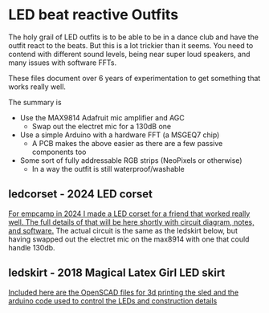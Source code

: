 # LED beat reactive Outfits

The holy grail of LED outfits is to be able to be in a dance club and have the outfit react to the beats. But this is a lot trickier than it seems. You
need to contend with different sound levels, being near super loud speakers, and many issues with software FFTs.

These files document over 6 years of experimentation to get something that works really well.

The summary is

- Use the MAX9814 Adafruit mic amplifier and AGC
  - Swap out the electret mic for a 130dB one
- Use a simple Arduino with a hardware FFT (a MSGEQ7 chip)
  - A PCB makes the above easier as there are a few passive components too
- Some sort of fully addressable RGB strips (NeoPixels or otherwise)
  - In a way the outfit is still waterproof/washable

## ledcorset - 2024 LED corset

[For empcamp in 2024 I made a LED corset for a friend that worked really well. The full details of that will be here shortly with circuit diagram, notes,
and software.](ledcorset/README.md) The actual circuit is the same as the ledskirt below, but having swapped out the electret mic on the max8914 with one that could handle
130db.

## ledskirt - 2018 Magical Latex Girl LED skirt

[Included here are the OpenSCAD files for 3d printing the sled and the
arduino code used to control the LEDs and construction details](ledskirt/README.md)
